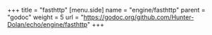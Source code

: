 +++
title = "fasthttp"
[menu.side]
  name = "engine/fasthttp"
  parent = "godoc"
  weight = 5
  url = "https://godoc.org/github.com/Hunter-Dolan/echo/engine/fasthttp"
+++

